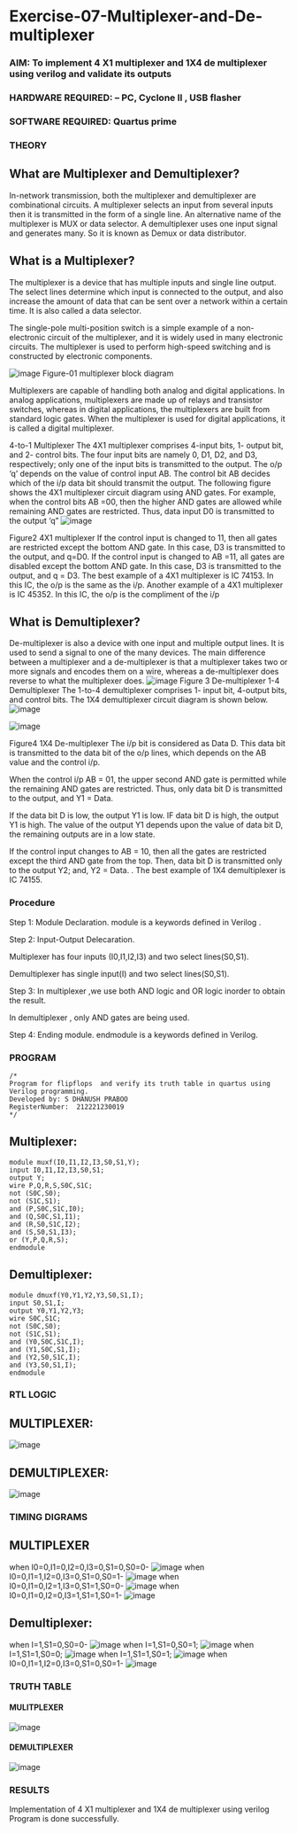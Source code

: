 # Exercise-07-Multiplexer-and-De-multiplexer
### AIM: To implement 4 X1 multiplexer and 1X4 de multiplexer using verilog and validate its outputs
### HARDWARE REQUIRED:  – PC, Cyclone II , USB flasher
### SOFTWARE REQUIRED:   Quartus prime
### THEORY 

## What are Multiplexer and Demultiplexer?
In-network transmission, both the multiplexer and demultiplexer are combinational circuits. A multiplexer selects an input from several inputs then it is transmitted in the form of a single line. An alternative name of the multiplexer is MUX or data selector. A demultiplexer uses one input signal and generates many. So it is known as Demux or data distributor.

## What is a Multiplexer?
The multiplexer is a device that has multiple inputs and single line output. The select lines determine which input is connected to the output, and also increase the amount of data that can be sent over a network within a certain time. It is also called a data selector.

The single-pole multi-position switch is a simple example of a non-electronic circuit of the multiplexer, and it is widely used in many electronic circuits. The multiplexer is used to perform high-speed switching and is constructed by electronic components.

![image](https://user-images.githubusercontent.com/36288975/170912485-73c395c7-23c0-4e78-a53d-a2f0d07d9662.png)
          Figure-01 multiplexer block diagram 

Multiplexers are capable of handling both analog and digital applications. In analog applications, multiplexers are made up of relays and transistor switches, whereas in digital applications, the multiplexers are built from standard logic gates. When the multiplexer is used for digital applications, it is called a digital multiplexer.

4-to-1 Multiplexer
The 4X1 multiplexer comprises 4-input bits, 1- output bit, and 2- control bits. The four input bits are namely 0, D1, D2, and D3, respectively; only one of the input bits is transmitted to the output. The o/p ‘q’ depends on the value of control input AB. The control bit AB decides which of the i/p data bit should transmit the output. The following figure shows the 4X1 multiplexer circuit diagram using AND gates. For example, when the control bits AB =00, then the higher AND gates are allowed while remaining AND gates are restricted. Thus, data input D0 is transmitted to the output ‘q”
![image](https://user-images.githubusercontent.com/36288975/170912568-3598c60a-5035-41f3-b0c4-ccedba13aca5.png)


Figure2 4X1 multiplexer 
If the control input is changed to 11, then all gates are restricted except the bottom AND gate. In this case, D3 is transmitted to the output, and q=D0. If the control input is changed to AB =11, all gates are disabled except the bottom AND gate. In this case, D3 is transmitted to the output, and q = D3. The best example of a 4X1 multiplexer is IC 74153. In this IC, the o/p is the same as the i/p. Another example of a 4X1 multiplexer is IC 45352. In this IC, the o/p is the compliment of the i/p


## What is Demultiplexer?
De-multiplexer is also a device with one input and multiple output lines. It is used to send a signal to one of the many devices. The main difference between a multiplexer and a de-multiplexer is that a multiplexer takes two or more signals and encodes them on a wire, whereas a de-multiplexer does reverse to what the multiplexer does.
![image](https://user-images.githubusercontent.com/36288975/170912606-a30e4b74-1726-4430-b245-2c3c3d9c232d.png)
Figure 3 De-multiplexer 
1-4 Demultiplexer
The 1-to-4 demultiplexer comprises 1- input bit, 4-output bits, and control bits. The 1X4 demultiplexer circuit diagram is shown below.![image](https://user-images.githubusercontent.com/36288975/170912683-00fb746a-1d45-4023-91d1-3a70b841073c.png)

![image](https://user-images.githubusercontent.com/36288975/170912741-7cbd52af-7e0d-4be3-b5c6-6fb9c4eca7c9.png)

Figure4 1X4 De-multiplexer 
The i/p bit is considered as Data D. This data bit is transmitted to the data bit of the o/p lines, which depends on the AB value and the control i/p.

When the control i/p AB = 01, the upper second AND gate is permitted while the remaining AND gates are restricted. Thus, only data bit D is transmitted to the output, and Y1 = Data.

If the data bit D is low, the output Y1 is low. IF data bit D is high, the output Y1 is high. The value of the output Y1 depends upon the value of data bit D, the remaining outputs are in a low state.

If the control input changes to AB = 10, then all the gates are restricted except the third AND gate from the top. Then, data bit D is transmitted only to the output Y2; and, Y2 = Data. . The best example of 1X4 demultiplexer is IC 74155.

 
 
### Procedure

Step 1:
Module Declaration. module is a keywords defined in Verilog .

Step 2:
Input-Output Delecaration.

Multiplexer has four inputs (I0,I1,I2,I3) and two select lines(S0,S1).

Demultiplexer has single input(I) and two select lines(S0,S1).

Step 3:
In multiplexer ,we use both AND logic and OR logic inorder to obtain the result.

In demultiplexer , only AND gates are being used.

Step 4:
Ending module. endmodule is a keywords defined in Verilog.



### PROGRAM 
~~~
/*
Program for flipflops  and verify its truth table in quartus using Verilog programming.
Developed by: S DHANUSH PRABOO
RegisterNumber:  212221230019
*/
~~~
## Multiplexer:
~~~
module muxf(I0,I1,I2,I3,S0,S1,Y);
input I0,I1,I2,I3,S0,S1;
output Y;
wire P,Q,R,S,S0C,S1C;
not (S0C,S0);
not (S1C,S1);
and (P,S0C,S1C,I0);
and (Q,S0C,S1,I1);
and (R,S0,S1C,I2);
and (S,S0,S1,I3);
or (Y,P,Q,R,S);
endmodule 
~~~
## Demultiplexer:
~~~
module dmuxf(Y0,Y1,Y2,Y3,S0,S1,I);
input S0,S1,I;
output Y0,Y1,Y2,Y3;
wire S0C,S1C;
not (S0C,S0);
not (S1C,S1);
and (Y0,S0C,S1C,I);
and (Y1,S0C,S1,I);
and (Y2,S0,S1C,I);
and (Y3,S0,S1,I);
endmodule 
~~~

### RTL LOGIC  
## MULTIPLEXER:
![image](https://user-images.githubusercontent.com/94426323/203724327-11d122e8-e816-4acd-b02b-d1971c40b95a.png)
## DEMULTIPLEXER:
![image](https://user-images.githubusercontent.com/94426323/203724396-c08aafbf-f797-4982-9d0b-177dbfc471a6.png)

### TIMING DIGRAMS  
## MULTIPLEXER
when I0=0,I1=0,I2=0,I3=0,S1=0,S0=0-
![image](https://user-images.githubusercontent.com/94426323/203724593-a0c33708-5020-4125-977d-d6dd893b6f1d.png)
when I0=0,I1=1,I2=0,I3=0,S1=0,S0=1-
![image](https://user-images.githubusercontent.com/94426323/203724759-e9b9c83c-2fc5-40a2-b145-61ab1c6ebaff.png)
when I0=0,I1=0,I2=1,I3=0,S1=1,S0=0-
![image](https://user-images.githubusercontent.com/94426323/203724793-63e9be7d-bb13-43a0-a38f-557778865cb1.png)
when I0=0,I1=0,I2=0,I3=1,S1=1,S0=1-
![image](https://user-images.githubusercontent.com/94426323/203724835-8b8315f5-355f-45d2-ab68-f5067ffcc1f6.png)
## Demultiplexer:
when I=1,S1=0,S0=0-
![image](https://user-images.githubusercontent.com/94426323/203724879-ab790060-81f3-4f34-8813-686ad18767f1.png)
when I=1,S1=0,S0=1;
![image](https://user-images.githubusercontent.com/94426323/203724904-c0172f2f-fb92-41fe-9869-9e7b63758cab.png)
when I=1,S1=1,S0=0;
![image](https://user-images.githubusercontent.com/94426323/203724924-04b29977-49b3-4406-ba83-62e79d7f7767.png)
when I=1,S1=1,S0=1;
![image](https://user-images.githubusercontent.com/94426323/203724958-a85ad52e-897b-4f12-a66c-0e7e3a3efd4a.png)
when I0=0,I1=1,I2=0,I3=0,S1=0,S0=1-
![image](https://user-images.githubusercontent.com/94426323/203724973-b8ee8505-0976-4f5f-8040-71857bab10d2.png)

### TRUTH TABLE 
#### MULITPLEXER
![image](https://user-images.githubusercontent.com/94426323/203725029-2b69c590-5530-49d1-b6a5-d2479b3a0706.png)
#### DEMULTIPLEXER
![image](https://user-images.githubusercontent.com/94426323/203725067-16f93a44-4f98-46df-be88-4733230974f5.png)


### RESULTS 
Implementation of 4 X1 multiplexer and 1X4 de multiplexer using verilog Program is done successfully.

